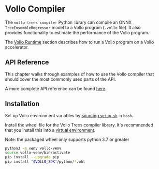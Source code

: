 # Vollo Compiler

The `vollo-trees-compiler` Python library can compile an ONNX `TreeEnsembleRegressor` model
to a Vollo program (`.vollo` file). It also provides functionality to estimate the performance of
the Vollo program.

The [Vollo Runtime](vollo-runtime.md) section describes how to run a Vollo
program on a Vollo accelerator.

## API Reference

This chapter walks through examples of how to use the Vollo compiler that
should cover the most commonly used parts of the API.

<!-- markdown-link-check-disable -->

A more complete API reference can be found [here](./api-reference).

<!-- markdown-link-check-enable -->

## Installation

Set up Vollo environment variables by [sourcing
`setup.sh`](accelerator-setup.md#environment-variable-setup) in `bash`.

Install the wheel file for the Vollo Trees compiler library. It's recommended that
you install this into a [virtual
environment](https://docs.python.org/3/library/venv.html).

Note: the packaged wheel only supports python 3.7 or greater

```sh
python3 -m venv vollo-venv
source vollo-venv/bin/activate
pip install --upgrade pip
pip install "$VOLLO_SDK"/python/*.whl
```
